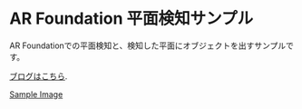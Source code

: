 # AR Foundation 平面検知サンプル

AR Foundationでの平面検知と、検知した平面にオブジェクトを出すサンプルです。

[ブログはこちら](https://www.wwwmaplesyrup-cs6.work/entry/2020/08/04/133448).

[Sample Image](ReadmeImage.gif)
